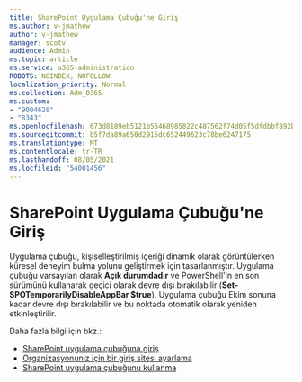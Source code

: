 ```yaml
---
title: SharePoint Uygulama Çubuğu'ne Giriş
ms.author: v-jmathew
author: v-jmathew
manager: scotv
audience: Admin
ms.topic: article
ms.service: o365-administration
ROBOTS: NOINDEX, NOFOLLOW
localization_priority: Normal
ms.collection: Adm_O365
ms.custom:
- "9004628"
- "8343"
ms.openlocfilehash: 673d8189eb5121b55468985822c487562f74d05f5dfdbbf892b2ac8ab40d3e84
ms.sourcegitcommit: b5f7da89a650d2915dc652449623c78be6247175
ms.translationtype: MT
ms.contentlocale: tr-TR
ms.lasthandoff: 08/05/2021
ms.locfileid: "54001456"
---
```

# <a name="introduction-to-the-sharepoint-app-bar"></a>SharePoint Uygulama Çubuğu'ne Giriş

Uygulama çubuğu, kişiselleştirilmiş içeriği dinamik olarak görüntülerken küresel deneyim bulma yolunu geliştirmek için tasarlanmıştır. Uygulama çubuğu varsayılan olarak **Açık durumdadır** ve PowerShell'in en son sürümünü kullanarak geçici olarak devre dışı bırakılabilir (**Set-SPOTemporarilyDisableAppBar $true**). Uygulama çubuğu Ekim sonuna kadar devre dışı bırakılabilir ve bu noktada otomatik olarak yeniden etkinleştirilir.

Daha fazla bilgi için bkz.:

- [SharePoint uygulama çubuğuna giriş](https://docs.microsoft.com/SharePoint/sharepoint-app-bar)
- [Organizasyonunız için bir giriş sitesi ayarlama](https://docs.microsoft.com/sharepoint/home-site)
- [SharePoint uygulama çubuğunu kullanma](https://support.microsoft.com/office/use-the-sharepoint-app-bar-b2ab82d5-9af7-445e-ad24-236c5a86b5f8)
